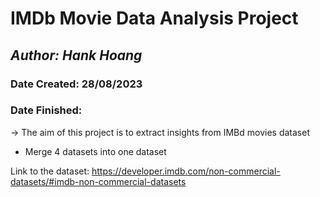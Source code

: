 # IMDb Movie Data Analysis Project
## *Author: Hank Hoang*
### Date Created: 28/08/2023
### Date Finished: 
-> The aim of this project is to extract insights from IMBd movies dataset
* Merge 4 datasets into one dataset






Link to the dataset: https://developer.imdb.com/non-commercial-datasets/#imdb-non-commercial-datasets

